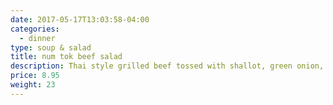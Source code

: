 ```yaml
---
date: 2017-05-17T13:03:58-04:00
categories:
  - dinner
type: soup & salad
title: num tok beef salad
description: Thai style grilled beef tossed with shallot, green onion, cilantro in rice power chili & lime dressing.
price: 8.95
weight: 23
---
```

